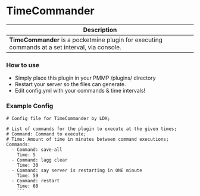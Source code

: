 # TimeCommander
| Description |
| ------------|
| **TimeCommander** is a pocketmine plugin for executing commands at a set interval, via console.


### How to use
- Simply place this plugin in your PMMP /plugins/ directory
- Restart your server so the files can generate.
- Edit config.yml with your commands & time intervals!


### Example Config
```
# Config file for TimeCommander by LDX;

# List of commands for the plugin to execute at the given times;
# Command: Command to execute;
# Time: Amount of time in minutes between command executions;
Commands:
  - Command: save-all
    Time: 5
  - Command: lagg clear
    Time: 30
  - Command: say server is restarting in ONE minute
    Time: 59
  - Command: restart
    Time: 60
    ```
